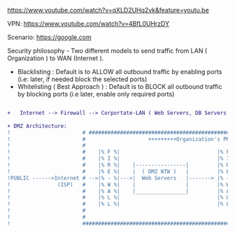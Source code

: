 https://www.youtube.com/watch?v=qXLD2UHq2vk&feature=youtu.be

VPN: https://www.youtube.com/watch?v=4BfL0UHrzDY

Scenario: https://google.com

Security philosophy - Two different models to send traffic from LAN ( Organization ) to WAN (Internet ).
- Blacklisting : Default is to ALLOW all outbound traffic by enabling ports (i.e: later, if needed block the selected ports) 
- Whitelisting ( Best Approach ) : Default is to BLOCK all outbound traffic by blocking ports (i.e later, enable only required 
  ports)

```diff

+   Internet --> Firewall --> Corportate-LAN ( Web Servers, DB Servers , Financial Servers ... etc )
   
+ DMZ Architecture:
!                       # ########################################################################################## 
!                       #                    +++++++++Organization's PRIVATE CORPORATE-LAN++++++++++++++
!                       #
!                       #    |% F %|                               |% F %|
!                       #    |% I %|                               |% I %| 
!                       #    |% R %|    |----------------|         |% R %|
!                       #    |% E %|    |  ( DMZ NTW )   |         |% E %| 
!PUBLIC ------>Internet # -->|% - %|--->|  Web Servers   |-------> |% - %|----->( DB Servers, Financial Servers )
!               (ISP)   #    |% W %|    |                |         |% W %| 
!                       #    |% A %|    |________________|         |% A %|
!                       #    |% L %|                               |% L %|
!                       #    |% L %|                               |% L %|
!                       #
!                       #
!                       #############################################################################################
```
